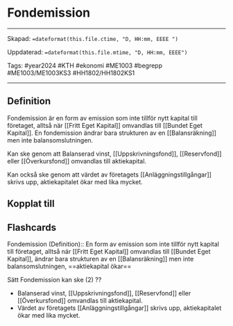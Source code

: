 # Fondemission

---

Skapad: `=dateformat(this.file.ctime, "D, HH:mm, EEEE ")`

Uppdaterad: `=dateformat(this.file.mtime, "D, HH:mm, EEEE")`

Tags: #year2024 #KTH #ekonomi #ME1003 #begrepp #ME1003/ME1003KS3 #HH1802/HH1802KS1

---

## Definition

Fondemission är en form av emission som inte tillför nytt kapital till företaget, alltså när [[Fritt Eget Kapital]] omvandlas till [[Bundet Eget Kapital]]. En fondemission ändrar bara strukturen av en [[Balansräkning]] men inte balansomslutningen.

Kan ske genom att Balanserad vinst, [[Uppskrivningsfond]], [[Reservfond]] eller [[Överkursfond]] omvandlas till aktiekapital.

Kan också ske genom att värdet av företagets [[Anläggningstillgångar]] skrivs upp, aktiekapitalet ökar med lika mycket.

## Kopplat till

## Flashcards

Fondemission (Definition):: En form av emission som inte tillför nytt kapital till företaget, alltså när [[Fritt Eget Kapital]] omvandlas till [[Bundet Eget Kapital]], ändrar bara strukturen av en [[Balansräkning]] men inte balansomslutningen, ==aktiekapital ökar==
<!--SR:!2024-04-12,15,250!2024-04-16,19,250-->

Sätt Fondemission kan ske (2)
??
- Balanserad vinst, [[Uppskrivningsfond]], [[Reservfond]] eller [[Överkursfond]] omvandlas till aktiekapital.
- Värdet av företagets [[Anläggningstillgångar]] skrivs upp, aktiekapitalet ökar med lika mycket.
<!--SR:!2024-05-06,30,292!2024-04-26,20,272-->
